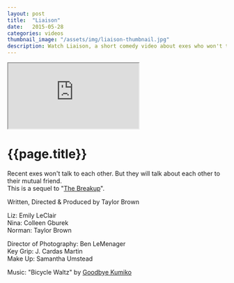 ```yaml
---
layout: post
title:  "Liaison"
date:   2015-05-28
categories: videos
thumbnail_image: "/assets/img/liaison-thumbnail.jpg"
description: Watch Liaison, a short comedy video about exes who won't talk to each other, but they will talk to their mutual friend.
---
```


<div class="embed-responsive embed-responsive-16by9">
	<iframe class="embed-responsive-item" src="http://www.youtube.com/embed/kiiLTzW_vIg?rel=0" allowfullscreen></iframe>
</div>

<h1>{{page.title}}</h1>

Recent exes won't talk to each other. But they will talk about each other to their mutual friend.<br>
This is a sequel to "[The Breakup](http://taylorcbrown.com/videos/the-breakup.html)".

Written, Directed & Produced by Taylor Brown

Liz: Emily LeClair<br>
Nina: Colleen Gburek<br>
Norman: Taylor Brown

Director of Photography: Ben LeMenager<br>
Key Grip: J. Cardas Martin<br>
Make Up: Samantha Umstead

Music: "Bicycle Waltz" by [Goodbye Kumiko](http://goodbyekumiko.bandcamp.com)
